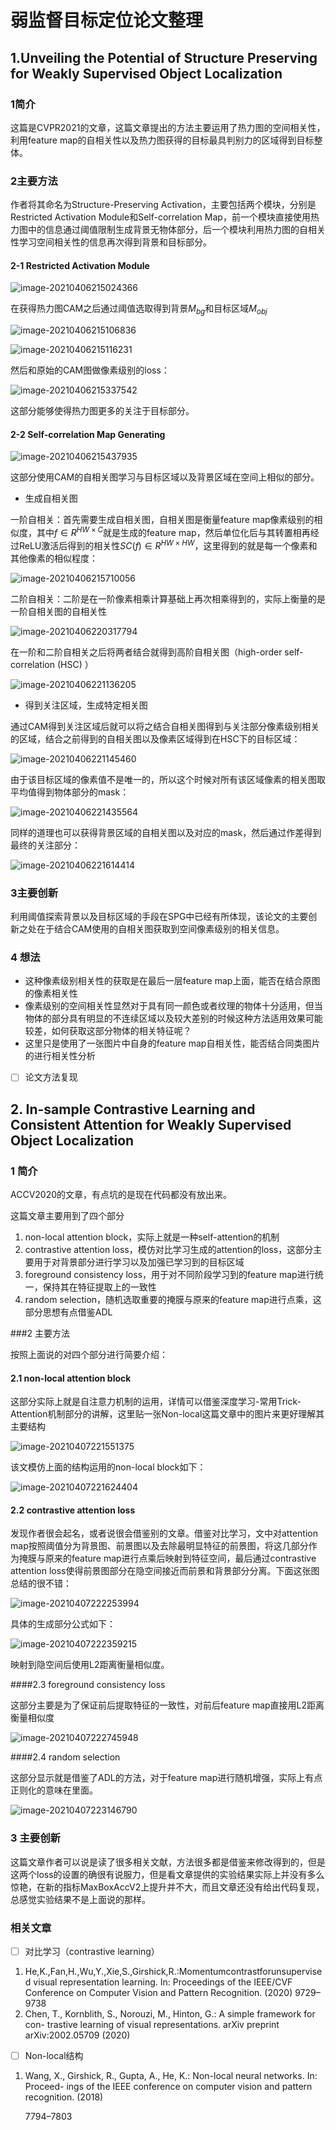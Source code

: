# 弱监督目标定位论文整理

## 1.Unveiling the Potential of Structure Preserving for Weakly Supervised Object Localization

### 1简介

这篇是CVPR2021的文章，这篇文章提出的方法主要运用了热力图的空间相关性，利用feature map的自相关性以及热力图获得的目标最具判别力的区域得到目标整体。

### 2主要方法

作者将其命名为Structure-Preserving Activation，主要包括两个模块，分别是Restricted Activation Module和Self-correlation Map，前一个模块直接使用热力图中的信息通过阈值限制生成背景无物体部分，后一个模块利用热力图的自相关性学习空间相关性的信息再次得到背景和目标部分。

#### 2-1 Restricted Activation Module

![image-20210406215024366](image-20210406215024366.png)

在获得热力图CAM之后通过阈值选取得到背景$M_{bg}$和目标区域$M_{obj}$

![image-20210406215106836](image-20210406215106836.png)

![image-20210406215116231](image-20210406215116231.png)

然后和原始的CAM图做像素级别的loss：

![image-20210406215337542](image-20210406215337542.png)

这部分能够使得热力图更多的关注于目标部分。

#### 2-2 Self-correlation Map Generating

![image-20210406215437935](image-20210406215437935.png)

这部分使用CAM的自相关图学习与目标区域以及背景区域在空间上相似的部分。

- 生成自相关图

一阶自相关：首先需要生成自相关图，自相关图是衡量feature map像素级别的相似度，其中$f\in R^{HW\times C}$就是生成的feature map，然后单位化后与其转置相再经过ReLU激活后得到的相关性$SC(f)\in R^{HW\times HW}$，这里得到的就是每一个像素和其他像素的相似程度：

![image-20210406215710056](image-20210406215710056.png)

二阶自相关：二阶是在一阶像素相乘计算基础上再次相乘得到的，实际上衡量的是一阶自相关图的自相关性

![image-20210406220317794](image-20210406220317794.png)

在一阶和二阶自相关之后将两者结合就得到高阶自相关图（high-order self-correlation (HSC) ）

![image-20210406221136205](image-20210406221136205.png)

- 得到关注区域，生成特定相关图

通过CAM得到关注区域后就可以将之结合自相关图得到与关注部分像素级别相关的区域，结合之前得到的自相关图以及像素区域得到在HSC下的目标区域：

![image-20210406221145460](image-20210406221145460.png)

由于该目标区域的像素值不是唯一的，所以这个时候对所有该区域像素的相关图取平均值得到物体部分的mask：

![image-20210406221435564](image-20210406221435564.png)

同样的道理也可以获得背景区域的自相关图以及对应的mask，然后通过作差得到最终的关注部分：

![image-20210406221614414](image-20210406221614414.png)

### 3主要创新

利用阈值探索背景以及目标区域的手段在SPG中已经有所体现，该论文的主要创新之处在于结合CAM使用的自相关图获取到空间像素级别的相关信息。

### 4 想法

- 这种像素级别相关性的获取是在最后一层feature map上面，能否在结合原图的像素相关性
- 像素级别的空间相关性显然对于具有同一颜色或者纹理的物体十分适用，但当物体的部分具有明显的不连续区域以及较大差别的时候这种方法适用效果可能较差，如何获取这部分物体的相关特征呢？
- 这里只是使用了一张图片中自身的feature map自相关性，能否结合同类图片的进行相关性分析

- [ ] 论文方法复现

## 2. In-sample Contrastive Learning and Consistent Attention for Weakly Supervised Object Localization

### 1 简介

ACCV2020的文章，有点坑的是现在代码都没有放出来。

这篇文章主要用到了四个部分

1. non-local attention block，实际上就是一种self-attention的机制
2. contrastive attention loss，模仿对比学习生成的attention的loss，这部分主要用于对背景部分进行学习以及加强已学习到的目标区域
3. foreground consistency loss，用于对不同阶段学习到的feature map进行统一，保持其在特征提取上的一致性
4. random selection，随机选取重要的掩膜与原来的feature map进行点乘，这部分思想有点借鉴ADL

###2 主要方法

按照上面说的对四个部分进行简要介绍：

#### 2.1 non-local attention block

这部分实际上就是自注意力机制的运用，详情可以借鉴深度学习-常用Trick-Attention机制部分的讲解，这里贴一张Non-local这篇文章中的图片来更好理解其主要结构

![image-20210407221551375](image-20210407221551375.png)

该文模仿上面的结构运用的non-local block如下：

![image-20210407221624404](image-20210407221624404.png)

#### 2.2 contrastive attention loss

发现作者很会起名，或者说很会借鉴别的文章。借鉴对比学习，文中对attention map按照阈值分为背景图、前景图以及去除最明显特征的前景图，将这几部分作为掩膜与原来的feature map进行点乘后映射到特征空间，最后通过contrastive attention loss使得前景图部分在隐空间接近而前景和背景部分分离。下面这张图总结的很不错：

![image-20210407222253994](image-20210407222253994.png)

具体的生成部分公式如下：

![image-20210407222359215](image-20210407222359215.png)

映射到隐空间后使用L2距离衡量相似度。

####2.3 foreground consistency loss

这部分主要是为了保证前后提取特征的一致性，对前后feature map直接用L2距离衡量相似度

![image-20210407222745948](image-20210407222745948.png)

####2.4 random selection

这部分显示就是借鉴了ADL的方法，对于feature map进行随机增强，实际上有点正则化的意味在里面。

![image-20210407223146790](image-20210407223146790.png)

### 3 主要创新

这篇文章作者可以说是读了很多相关文献，方法很多都是借鉴来修改得到的，但是这两个loss的设置的确很有说服力，但是看文章提供的实验结果实际上并没有多么惊艳，在新的指标MaxBoxAccV2上提升并不大，而且文章还没有给出代码复现，总感觉实验结果不是上面说的那样。

### 相关文章

- [ ] 对比学习（contrastive learning）

1. He,K.,Fan,H.,Wu,Y.,Xie,S.,Girshick,R.:Momentumcontrastforunsupervised visual representation learning. In: Proceedings of the IEEE/CVF Conference on Computer Vision and Pattern Recognition. (2020) 9729–9738
2. Chen, T., Kornblith, S., Norouzi, M., Hinton, G.: A simple framework for con- trastive learning of visual representations. arXiv preprint arXiv:2002.05709 (2020)

- [ ] Non-local结构

1. Wang, X., Girshick, R., Gupta, A., He, K.: Non-local neural networks. In: Proceed- ings of the IEEE conference on computer vision and pattern recognition. (2018)

   7794–7803